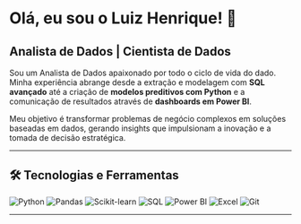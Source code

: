 # Olá, eu sou o Luiz Henrique! 👋

## Analista de Dados | Cientista de Dados

Sou um Analista de Dados apaixonado por todo o ciclo de vida do dado. Minha experiência abrange desde a extração e modelagem com **SQL avançado** até a criação de **modelos preditivos com Python** e a comunicação de resultados através de **dashboards em Power BI**.

Meu objetivo é transformar problemas de negócio complexos em soluções baseadas em dados, gerando insights que impulsionam a inovação e a tomada de decisão estratégica.

---

## 🛠️ Tecnologias e Ferramentas

![Python](https://img.shields.io/badge/Python-3776AB?style=for-the-badge&logo=python&logoColor=white)
![Pandas](https://img.shields.io/badge/Pandas-2C2D72?style=for-the-badge&logo=pandas&logoColor=white)
![Scikit-learn](https://img.shields.io/badge/scikit--learn-%23F7931E.svg?style=for-the-badge&logo=scikit-learn&logoColor=white)
![SQL](https://img.shields.io/badge/SQL-025E8C?style=for-the-badge&logo=MicrosoftSQLServer&logoColor=white)
![Power BI](https://img.shields.io/badge/PowerBI-F2C811?style=for-the-badge&logo=Power%20BI&logoColor=black)
![Excel](https://img.shields.io/badge/Excel-217346?style=for-the-badge&logo=microsoftexcel&logoColor=white)
![Git](https://img.shields.io/badge/GIT-E44C30?style=for-the-badge&logo=git&logoColor=white)

---
